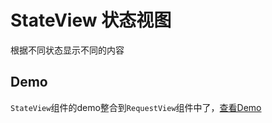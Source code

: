 # StateView 状态视图

根据不同状态显示不同的内容

## Demo

<code>StateView</code>组件的demo整合到<code>RequestView</code>组件中了，[查看Demo](/#/component/requestview)
